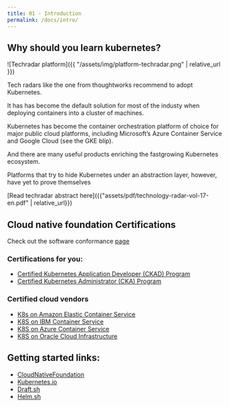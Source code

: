 ```yaml
---
title: 01 - Introduction
permalink: /docs/intro/
---
```


## Why should you learn kubernetes?

![Techradar platform]({{ "/assets/img/platform-techradar.png" | relative_url }})


Tech radars like the one from thoughtworks recommend to adopt Kubernetes.

It has has become the default solution for most of the industy when deploying containers into a cluster of machines.

Kubernetes has become the container orchestration platform of choice for major public cloud platforms, 
including Microsoft’s Azure Container Service and Google Cloud (see the GKE blip).

And there are many useful products enriching the fastgrowing
Kubernetes ecosystem. 

Platforms that try to hide Kubernetes under an abstraction layer, however, have yet to prove themselves

[Read techradar abstract here]({{"assets/pdf/technology-radar-vol-17-en.pdf" | relative_url}})

## Cloud native foundation Certifications

Check out the software conformance [page](https://www.cncf.io/certification/software-conformance)

### Certifications for you:
* [Certified Kubernetes Application Developer (CKAD) Program](https://www.cncf.io/certification/expert/cka/ckad/)
* [Certified Kubernetes Administrator (CKA) Program](https://www.cncf.io/certification/expert/cka/)

### Certified cloud vendors
* [K8s on Amazon Elastic Container Service](https://aws.amazon.com/eks/)
* [K8S on IBM Container Service](ttps://www.ibm.com/cloud/container-service)
* [K8S on Azure Container Service](https://azure.microsoft.com/en-us/services/container-service/)
* [K8S on Oracle Cloud Infrastructure](https://cloud.oracle.com/en_US/containers/engine/features)

## Getting started links:
* [CloudNativeFoundation](https://www.cncf.io/)
* [Kubernetes.io](https://kubernetes.io/)
* [Draft.sh](https://draft.sh/)
* [Helm.sh](https://helm.sh/)
